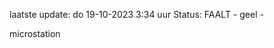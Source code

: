 laatste update: 
do 19-10-2023  3:34   uur 
Status: FAALT - geel - 
<div class="service Y">microstation</div>